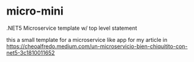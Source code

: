 # micro-mini
.NET5 Microservice template w/ top level statement

this a small template for a microservice like app for my article in https://cheoalfredo.medium.com/un-microservicio-bien-chiquitito-con-net5-3c1810011652

